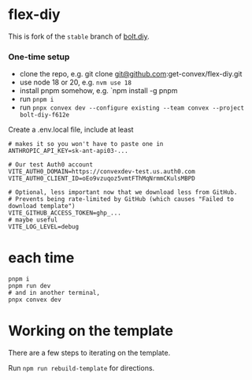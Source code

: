 # flex-diy

This is fork of the `stable` branch of [bolt.diy](https://github.com/stackblitz-labs/bolt.diy).

### One-time setup

- clone the repo, e.g. git clone git@github.com:get-convex/flex-diy.git
- use node 18 or 20, e.g. `nvm use 18`
- install pnpm somehow, e.g. `npm install -g pnpm
- run `pnpm i`
- run `pnpx convex dev --configure existing --team convex --project bolt-diy-f612e`

Create a .env.local file, include at least

```
# makes it so you won't have to paste one in
ANTHROPIC_API_KEY=sk-ant-api03-...

# Our test Auth0 account
VITE_AUTH0_DOMAIN=https://convexdev-test.us.auth0.com
VITE_AUTH0_CLIENT_ID=oEo9vzuqoz5vmtFThMqNrmmCKulsMBPD

# Optional, less important now that we download less from GitHub.
# Prevents being rate-limited by GitHub (which causes "Failed to download template")
VITE_GITHUB_ACCESS_TOKEN=ghp_...
# maybe useful
VITE_LOG_LEVEL=debug
```

# each time

```
pnpm i
pnpm run dev
# and in another terminal,
pnpx convex dev
```

# Working on the template

There are a few steps to iterating on the template.

Run `npm run rebuild-template` for directions.
